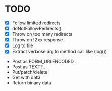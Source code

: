 # TODO

- [x] Follow limited redirects
- [x] doNotFollowRedirects()  
- [x] Throw on too many redirects
- [x] Throw on !2xx response
- [x] Log to file
- [x] Extract verbose arg to method call like (log())
- Post as FORM_URLENCODED
- Post as TEXT?..
- Put/patch/delete
- Get with data
- Return binary data